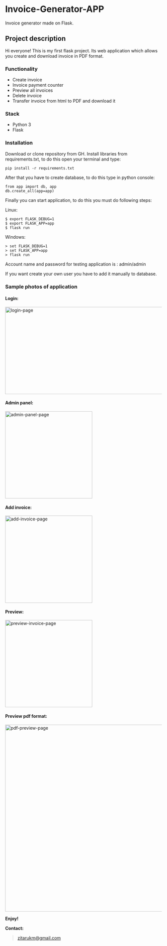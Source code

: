 # Invoice-Generator-APP
Invoice generator made on Flask.

## Project description

Hi everyone! This is my first flask project. Its web application which allows you create and download invoice in PDF format.

### Functionality
* Create invoice
* Invoice payment counter
* Preview all invoices
* Delete invoice
* Transfer invoice from html to PDF and download it


### Stack
* Python 3
* Flask



### Installation

Download or clone repository from GH. Install libraries from requirements.txt, to do this open your terminal and type:
```
pip install -r requirements.txt
```

After that you have to create database, to do this type in python console:
```
from app import db, app
db.create_all(app=app)
```

Finally you can start application, to do this you must do following steps:

Linux:

```
$ export FLASK_DEBUG=1
$ export FLASK_APP=app
$ flask run
```

Windows:

```
> set FLASK_DEBUG=1
> set FLASK_APP=app
> flask run
```

Account name and password for testing application is : admin/admin

If you want create your own user you have to add it manually to database.

### Sample photos of application
#### Login:
<img src="https://i.ibb.co/b1CW1Mn/login-page.jpg" alt="login-page" height="280" width="600">

#### Admin panel:
<img src="https://i.ibb.co/7JYcCQg/admin-panel-page.jpg" alt="admin-panel-page" height="280">

#### Add invoice:
<img src="https://i.ibb.co/NYLDr3q/add-invoice-page.jpg" alt="add-invoice-page" height="280">

#### Preview:
<img src="https://i.ibb.co/7jQt3fw/preview-invoice-page.jpg" alt="preview-invoice-page" height="280">

#### Preview pdf format:
<img src="https://i.ibb.co/1JTDzGk/pdf-preview-page.jpg" alt="pdf-preview-page" width="600">


__Enjoy!__

__Contact:__

>zitarukm@gmail.com

